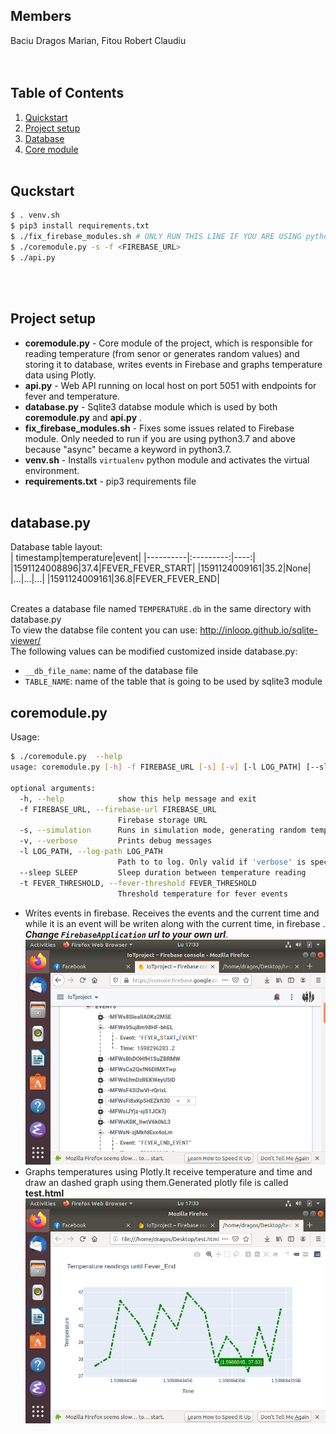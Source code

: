 ## Members
Baciu Dragos Marian, Fitou Robert Claudiu
<br><br><br>


## Table of Contents
1. [ Quickstart ](#quickstart)
2. [ Project setup](#proj-setup)
3. [ Database ](#database)
4. [ Core module ](#coremodule)
<br><br>


<a name="quickstart"></a>

## Quckstart
```sh
$ . venv.sh
$ pip3 install requirements.txt
$ ./fix_firebase_modules.sh # ONLY RUN THIS LINE IF YOU ARE USING python3.7 AND ABOVE
$ ./coremodule.py -s -f <FIREBASE_URL>
$ ./api.py
```
<br><br>


<a name="proj-setup"></a>
## Project setup

- __coremodule.py__ - Core module of the project, which is responsible for reading temperature (from senor or
    generates random values) and storing it to database, writes events in Firebase and graphs temperature data
    using Plotly.
- __api.py__ - Web API running on local host on port 5051 with endpoints for fever and temperature.
- __database.py__ - Sqlite3 databse module which is used by both __coremodule.py__ and __api.py__ .
- __fix_firebase_modules.sh__ - Fixes some issues related to Firebase module. Only needed to run if you are using
    python3.7 and above because "async" became a keyword in python3.7.
- __venv.sh__ - Installs `virtualenv` python module and activates the virtual environment.
- __requirements.txt__ - pip3 requirements file
<br><br>


<a name="database"></a>
## database.py

Database table layout:<br>
| timestamp|temperature|event|
|----------|:---------:|----:|
|1591124008896|37.4|FEVER_FEVER_START|
|1591124009161|35.2|None|
|...|...|...|
|1591124009161|36.8|FEVER_FEVER_END|

<br>Creates a database file named `TEMPERATURE.db` in the same directory with database.py
<br>To view the databse file content you can use: http://inloop.github.io/sqlite-viewer/
<br>The following values can be modified customized inside database.py:
- `__db_file_name`: name of the database file
- `TABLE_NAME`: name of the table that is going to be used by sqlite3 module


<a name="coremodule"></a>

## coremodule.py
Usage:
```bash
$ ./coremodule.py  --help
usage: coremodule.py [-h] -f FIREBASE_URL [-s] [-v] [-l LOG_PATH] [--sleep SLEEP] [-t FEVER_THRESHOLD]

optional arguments:
  -h, --help            show this help message and exit
  -f FIREBASE_URL, --firebase-url FIREBASE_URL
                        Firebase storage URL
  -s, --simulation      Runs in simulation mode, generating random temperature values instead of reading from sensor
  -v, --verbose         Prints debug messages
  -l LOG_PATH, --log-path LOG_PATH
                        Path to to log. Only valid if 'verbose' is specified
  --sleep SLEEP         Sleep duration between temperature reading
  -t FEVER_THRESHOLD, --fever-threshold FEVER_THRESHOLD
                        Threshold temperature for fever events
```

- Writes events in firebase. Receives the events and the current time and while it is an event will be writen along with the current time, in firebase . ***Change `FirebaseApplication` url to your own url***.
![firebase_screenshot](.img/firebase.png "Firebase Screenshot")
- Graphs temperatures using Plotly.It receive temperature and time and draw an dashed graph using them.Generated plotly file is called **test.html**
![plotly_screenshot](.img/plotly.png "Plotly Screenshot")





